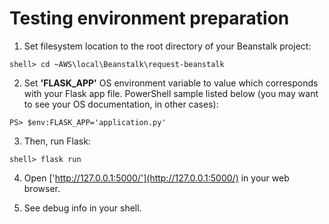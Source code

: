 # Testing environment preparation

1. Set filesystem location to the root directory of your Beanstalk project:

>

    shell> cd ~AWS\local\Beanstalk\request-beanstalk

2. Set **'FLASK_APP'** OS environment variable to value which corresponds with your Flask app file. PowerShell sample listed below (you may want to see your OS documentation, in other cases):

>

    PS> $env:FLASK_APP='application.py'

3. Then, run Flask:

>

    shell> flask run

4. Open ['http://127.0.0.1:5000/'](http://127.0.0.1:5000/) in your web browser.

5. See debug info in your shell.
